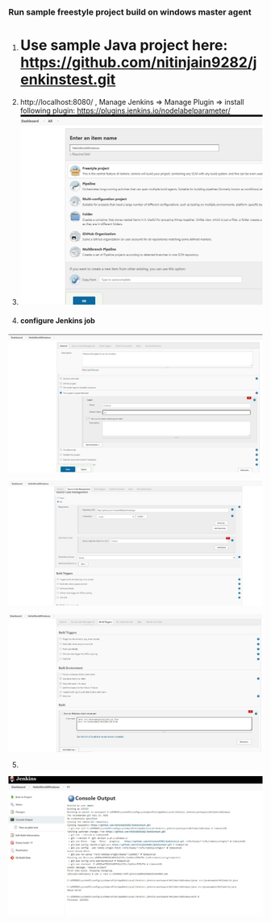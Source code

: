 
### Run sample freestyle project build on windows master agent

1. # Use sample Java project here: https://github.com/nitinjain9282/jenkinstest.git
2. http://localhost:8080/ , Manage Jenkins => Manage Plugin => install following plugin: https://plugins.jenkins.io/nodelabelparameter/
3. ![configure New item jenkins for windows slave](2.1.1_New_item_jenkins.jpg)
4. #### configure Jenkins job

![configure New item jenkins for windows slave](2.1.2_New_item_jenkins_config_1.jpg)

![configure New item jenkins for windows slave](2.1.2_New_item_jenkins_config_2.jpg)

![configure New item jenkins for windows slave](2.1.2_New_item_jenkins_config_3.jpg)

5. 
![configure New item jenkins for windows slave](2.1.3_build_success.jpg)
